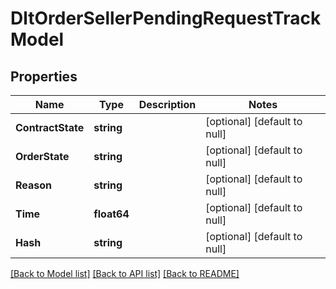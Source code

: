 # DltOrderSellerPendingRequestTrackModel

## Properties
Name | Type | Description | Notes
------------ | ------------- | ------------- | -------------
**ContractState** | **string** |  | [optional] [default to null]
**OrderState** | **string** |  | [optional] [default to null]
**Reason** | **string** |  | [optional] [default to null]
**Time** | **float64** |  | [optional] [default to null]
**Hash** | **string** |  | [optional] [default to null]

[[Back to Model list]](../README.md#documentation-for-models) [[Back to API list]](../README.md#documentation-for-api-endpoints) [[Back to README]](../README.md)

